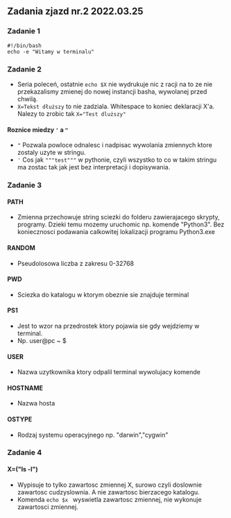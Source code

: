 
## Zadania zjazd nr.2 2022.03.25

### Zadanie 1
```
#!/bin/bash
echo -e "Witamy w terminalu"
```

### Zadanie 2

- Seria poleceń, ostatnie ```echo $X``` nie wydrukuje nic z racji na to ze nie przekazalismy zmienej do nowej instancji basha, wywolanej przed chwilą.
- ```X=Tekst dłuższy``` to nie zadziala. Whitespace to koniec deklaracji X'a. Nalezy to zrobic tak ```X="Test dluższy"```

#### Roznice miedzy ```'``` a ```"```

- ```"``` Pozwala powloce odnalesc i nadpisac wywolania zmiennych ktore zostaly uzyte w stringu.
- ```'``` Cos jak `"""test"""` w pythonie, czyli wszystko to co w takim stringu ma zostac tak jak jest bez interpretacji i dopisywania.

### Zadanie 3

#### PATH

- Zmienna przechowuje string sciezki do folderu zawierajacego skrypty, programy. Dzieki temu mozemy uruchomic np. komende "Python3". Bez koniecznosci podawania calkowitej lokalizacji programu Python3.exe

#### RANDOM

- Pseudolosowa liczba z zakresu 0-32768

#### PWD

- Sciezka do katalogu w ktorym obeznie sie znajduje terminal

#### PS1

- Jest to wzor na przedrostek ktory pojawia sie gdy wejdziemy w terminal.
- Np. user@pc ~ $

#### USER

- Nazwa uzytkownika ktory odpalil terminal wywolujacy komende

#### HOSTNAME

- Nazwa hosta 

#### OSTYPE

- Rodzaj systemu operacyjnego np. "darwin","cygwin"

### Zadanie 4

#### X=("ls -l")

- Wypisuje to tylko zawartosc zmiennej X, surowo czyli doslownie zawartosc cudzyslownia. A nie zawartosc bierzacego katalogu.
- Komenda ```echo $x ``` wyswietla zawartosc zmiennej, nie wykonuje zawartosci zmiennej.


